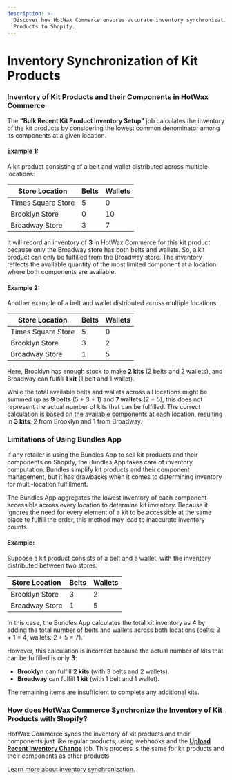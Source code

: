 ```yaml
---
description: >-
  Discover how HotWax Commerce ensures accurate inventory synchronization of Kit
  Products to Shopify.
---
```


# Inventory Synchronization of Kit Products

### Inventory of Kit Products and their Components in HotWax Commerce

The **"Bulk Recent Kit Product Inventory Setup"** job calculates the inventory of the kit products by considering the lowest common denominator among its components at a given location.

#### Example 1:

A kit product consisting of a belt and wallet distributed across multiple locations:

| **Store Location** | **Belts** | **Wallets** |
| ------------------ | --------- | ----------- |
| Times Square Store | 5         | 0           |
| Brooklyn Store     | 0         | 10          |
| Broadway Store     | 3         | 7           |

It will record an inventory of **3** in HotWax Commerce for this kit product because only the Broadway store has both belts and wallets. So, a kit product can only be fulfilled from the Broadway store. The inventory reflects the available quantity of the most limited component at a location where both components are available.

#### Example 2:

Another example of a belt and wallet distributed across multiple locations:

| **Store Location** | **Belts** | **Wallets** |
| ------------------ | --------- | ----------- |
| Times Square Store | 5         | 0           |
| Brooklyn Store     | 3         | 2           |
| Broadway Store     | 1         | 5           |

Here, Brooklyn has enough stock to make **2 kits** (2 belts and 2 wallets), and Broadway can fulfill **1 kit** (1 belt and 1 wallet).

While the total available belts and wallets across all locations might be summed up as **9 belts** (5 + 3 + 1) and **7 wallets** (2 + 5), this does not represent the actual number of kits that can be fulfilled. The correct calculation is based on the available components at each location, resulting in **3 kits**: 2 from Brooklyn and 1 from Broadway.

### Limitations of Using Bundles App

If any retailer is using the Bundles App to sell kit products and their components on Shopify, the Bundles App takes care of inventory computation. Bundles simplify kit products and their component management, but it has drawbacks when it comes to determining inventory for multi-location fulfillment.

The Bundles App aggregates the lowest inventory of each component accessible across every location to determine kit inventory. Because it ignores the need for every element of a kit to be accessible at the same place to fulfill the order, this method may lead to inaccurate inventory counts.

#### Example:

Suppose a kit product consists of a belt and a wallet, with the inventory distributed between two stores:

| **Store Location** | **Belts** | **Wallets** |
| ------------------ | --------- | ----------- |
| Brooklyn Store     | 3         | 2           |
| Broadway Store     | 1         | 5           |

In this case, the Bundles App calculates the total kit inventory as **4** by adding the total number of belts and wallets across both locations (belts: 3 + 1 = 4, wallets: 2 + 5 = 7).

However, this calculation is incorrect because the actual number of kits that can be fulfilled is only **3**:

* **Brooklyn** can fulfill **2 kits** (with 3 belts and 2 wallets).
* **Broadway** can fulfill **1 kit** (with 1 belt and 1 wallet).

The remaining items are insufficient to complete any additional kits.

### How does HotWax Commerce Synchronize the Inventory of Kit Products with Shopify?

HotWax Commerce syncs the inventory of kit products and their components just like regular products, using webhooks and the [**Upload Recent Inventory Change**](https://docs.hotwax.co/documents/learn-shopify/shopify-integration/how-does-hotwax-commerce-ensure-accurate-inventory-is-synchronized-to-shopify/inventory-synchronization#upload-recent-inventory-change) job. This process is the same for kit products and their components as other products.

[Learn more about inventory synchronization.](https://docs.hotwax.co/documents/learn-shopify/shopify-integration/how-does-hotwax-commerce-ensure-accurate-inventory-is-synchronized-to-shopify/inventory-synchronization)

